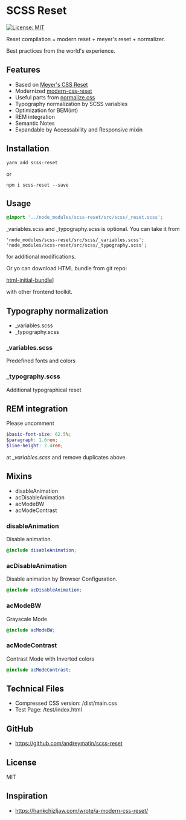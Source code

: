 # SCSS Reset

[![License: MIT](https://img.shields.io/badge/License-MIT-blue.svg)](https://opensource.org/licenses/MIT)

Reset compilation = modern reset + meyer's reset + normalizer.

Best practices from the world's experience.

## Features

- Based on [Meyer's CSS Reset](https://meyerweb.com/eric/tools/css/reset/)
- Modernized [modern-css-reset](https://github.com/hankchizljaw/modern-css-reset)
- Useful parts from [normalize.css](https://necolas.github.io/normalize.css/)
- Typography normalization by SCSS variables
- Optimization for BEM(int)
- REM integration
- Semantic Notes
- Expandable by Accessability and Responsive mixin

## Installation


```
yarn add scss-reset
```

or

```
npm i scss-reset --save
```


## Usage

```scss
@import '../node_modules/scss-reset/src/scss/_reset.scss';
```

_variables.scss and _typography.scss is optional.
You can take it from

```
'node_modules/scss-reset/src/scss/_variables.scss';
'node_modules/scss-reset/src/scss/_typography.scss';
```

for additional modifications.

Or yo can download HTML bundle from git repo:

[html-initial-bundle](https://github.com/andreymatin/html-initial-bundle)]

with other frontend toolkit.


## Typography normalization

- _variables.scss
- _typography.scss

### _variables.scss

Predefined fonts and colors

### _typography.scss

Additional typographical reset

## REM integration

Please uncomment

```scss
$basic-font-size: 62.5%;
$paragraph: 1.6rem;
$line-height: 2.4rem;
```
at  <em>_variables.scss</em> and remove duplicates above.


## Mixins

- disableAnimation
- acDisableAnimation
- acModeBW
- acModeContrast


### disableAnimation

Disable animation.

```scss
@include disableAnimation;
```

### acDisableAnimation

Disable animation by Browser Configuration.

```scss
@include acDisableAnimation;
```

### acModeBW

Grayscale Mode

```scss
@include acModeBW;
```

### acModeContrast

Contrast Mode with Inverted colors

```scss
@include acModeContrast;
```



## Technical Files

- Compressed CSS version: /dist/main.css
- Test Page: /test/index.html

## GitHub

- https://github.com/andreymatin/scss-reset


## License

MIT


## Inspiration

- https://hankchizljaw.com/wrote/a-modern-css-reset/

